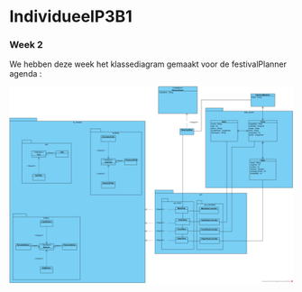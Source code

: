 # IndividueelP3B1

### Week 2

We hebben deze week het klassediagram gemaakt voor de festivalPlanner agenda :

![alt text](ClassDiagram1.png)


